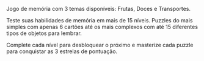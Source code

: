 Jogo de memória com 3 temas disponíveis: Frutas, Doces e Transportes.

Teste suas habilidades de memória em mais de 15 níveis. Puzzles do mais simples com apenas 6 cartões até os mais complexos com até 15 diferentes tipos de objetos para lembrar.

Complete cada nível para desbloquear o próximo e masterize cada puzzle para conquistar as 3 estrelas de pontuação.
